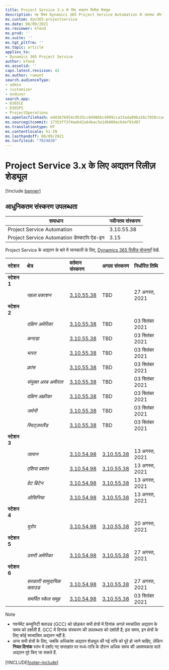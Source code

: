 ```yaml
---
title: Project Service 3.x के लिए अद्यतन रिलीज़ शेड्यूल
description: यह विषय Dynamics 365 Project Service Automation के उपलब्ध और आगामी रिलीज़ के बारे में जानकारी प्रदान करता है.
ms.custom: dyn365-projectservice
ms.date: 08/09/2021
ms.reviewer: kfend
ms.prod: ''
ms.suite: ''
ms.tgt_pltfrm: ''
ms.topic: article
applies_to:
- Dynamics 365 Project Service
author: kfend
ms.assetid: ''
caps.latest.revision: 42
ms.author: rumant
search.audienceType:
- admin
- customizer
- enduser
search.app:
- D365CE
- D365PS
- ProjectOperations
ms.openlocfilehash: ed43676954c9535cc84986bc4099cca33ada09ba18c7950ccacb0dec575d0636
ms.sourcegitcommit: 17353ff3f4aeb42a64bac5e1db000ac6def91d07
ms.translationtype: HT
ms.contentlocale: hi-IN
ms.lasthandoff: 08/09/2021
ms.locfileid: "7024830"
---
```

# <a name="update-release-schedule-for-project-service-3x"></a>Project Service 3.x के लिए अद्यतन रिलीज़ शेड्यूल

[!include [banner](../includes/psa-now-project-operations.md)]

## <a name="latest-version-availability"></a>आधुनिकतम संस्करण उपलब्धता

| समाधान  | नवीनतम संस्करण |
|-------|----|
| Project Service Automation    | 3.10.55.38 |
| Project Service Automation डेस्कटॉप ऐड-इन                | 3.15          |

Project Service के अद्यतन के बारे में जानकारी के लिए, [Dynamics 365 रिलीज़ योजनाएँ](/dynamics365/release-plans/) देखें. 

| स्टेशन  | क्षेत्र | वर्तमान संस्करण | अगला संस्करण |  निर्धारित तिथि
| :---   | :---   | :---   | :---   |:---   |         
|<strong>स्टेशन 1</strong> | |  |  | |
| | <i>पहला प्रकाशन</i> | [3.10.55.38](whats-new-ur-34.md) | TBD | 27 अगस्त, 2021
|<strong>स्टेशन 2</strong> | |  |  | |
| | <i>दक्षिण अमेरिका</i> | [3.10.55.38](whats-new-ur-34.md) | TBD | 03 सितंबर 2021
| | <i>कनाडा</i> | [3.10.55.38](whats-new-ur-34.md) | TBD | 03 सितंबर 2021
| | <i>भारत</i> | [3.10.55.38](whats-new-ur-34.md) | TBD | 03 सितंबर 2021
| | <i>फ़्रांस</i> | [3.10.55.38](whats-new-ur-34.md) | TBD | 03 सितंबर 2021
| | <i>संयुक्त अरब अमीरात</i> | [3.10.55.38](whats-new-ur-34.md) | TBD | 03 सितंबर 2021
| | <i>दक्षिण अफ़्रीका</i> | [3.10.55.38](whats-new-ur-34.md) | TBD | 03 सितंबर 2021
| | <i>जर्मनी</i> | [3.10.55.38](whats-new-ur-34.md) | TBD | 03 सितंबर 2021
| | <i>स्विट्ज़रलैंड</i> | [3.10.55.38](whats-new-ur-34.md) | TBD | 03 सितंबर 2021
|<strong>स्टेशन 3</strong> | |  |  | |
| | <i>जापान</i> | [3.10.54.98](whats-new-ur-33.md) | [3.10.55.38](whats-new-ur-34.md) | 13 अगस्त, 2021
| | <i>एशिया प्रशांत</i> | [3.10.54.98](whats-new-ur-33.md) | [3.10.55.38](whats-new-ur-34.md) | 13 अगस्त, 2021
| | <i>ग्रेट ब्रिटेन</i> | [3.10.54.98](whats-new-ur-33.md) | [3.10.55.38](whats-new-ur-34.md) | 13 अगस्त, 2021
| | <i>ओसिनिया</i> | [3.10.54.98](whats-new-ur-33.md) | [3.10.55.38](whats-new-ur-34.md) | 13 अगस्त, 2021
|<strong>स्टेशन 4</strong> | |  |  | |
| | <i>यूरोप</i> | [3.10.54.98](whats-new-ur-33.md) | [3.10.55.38](whats-new-ur-34.md) | 20 अगस्त, 2021
|<strong>स्टेशन 5</strong> | |  |  | |
| | <i>उत्तरी अमेरिका</i> | [3.10.54.98](whats-new-ur-33.md) | [3.10.55.38](whats-new-ur-34.md) | 27 अगस्त, 2021
|<strong>स्टेशन 6</strong> | |  |  | |
| | <i>सरकारी सामुदायिक क्लाउड</i> | [3.10.54.98](whats-new-ur-33.md) | [3.10.55.38](whats-new-ur-34.md) | 27 अगस्त, 2021
| | <i>समर्पित स्केल समूह</i> | [3.10.54.98](whats-new-ur-33.md) | [3.10.55.38](whats-new-ur-34.md) | 03 सितंबर 2021

>[!Note]
> - गवर्नमेंट कम्युनिटी क्लाउड (GCC) को छोड़कर सभी क्षेत्रों में दिनांक अगले स्वचालित अद्यतन के समय को दर्शाती हैं. GCC में दिनांक संस्करण की उपलब्धता को दर्शाती हैं; इस समय, इन क्षेत्रों के लिए कोई स्वचालित अद्यतन नहीं है.
> - अन्य सभी क्षेत्रों के लिए, जबकि अधिकांश अद्यतन शेड्यूल की गई रात्रि को पूरे हो जाने चाहिए, लेकिन **नियत दिनांक** स्तंभ में दर्शाए गए सप्ताहांत पर मध्य-रात्रि के दौरान अधिक समय की आवश्यकता वाले अद्यतन पूरे किए जा सकते हैं.


[!INCLUDE[footer-include](../includes/footer-banner.md)]
